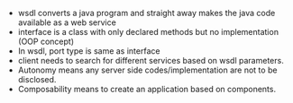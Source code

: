 * wsdl converts a java program and straight away makes the java code available as a web service
* interface is a class with only declared methods but no implementation (OOP concept)
* In wsdl, port type is same as interface
* client needs to search for different services based on wsdl parameters.
* Autonomy means any server side codes/implementation are not to be disclosed.
* Composability means to create an application based on components.